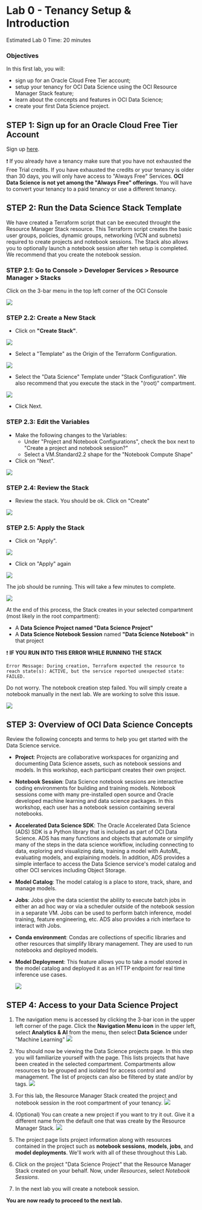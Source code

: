 # Lab 0 - Tenancy Setup & Introduction 

Estimated Lab 0 Time: 20 minutes

### Objectives

In this first lab, you will:

* sign up for an Oracle Cloud Free Tier account; 
* setup your tenancy for OCI Data Science using the OCI Resource Manager Stack feature; 
* learn about the concepts and features in OCI Data Science;
* create your first Data Science project. 

## **STEP 1:** Sign up for an Oracle Cloud Free Tier Account 

Sign up [here](https://www.oracle.com/cloud/free/). 

:exclamation: If you already have a tenancy make sure that you have not exhausted the Free Trial credits. If you have exhausted the credits or your tenancy is older than 30 days, you will only have access to "Always Free" Services. **OCI Data Science is not yet among the "Always Free" offerings.** You will have to convert your tenancy to a paid tenancy or use a different tenancy.   

## **STEP 2:** Run the Data Science Stack Template 

We have created a Terraform script that can be executed throught the Resource Manager Stack resource. This Terraform script creates the basic user groups, policies, dynamic groups, networking (VCN and subnets) required to create projects and notebook sessions. The Stack also allows you to optionally launch a notebook session after teh setup is completed. We recommend that you create the notebook session. 

### **STEP 2.1:** Go to Console > Developer Services > Resource Manager > Stacks 

Click on the 3-bar menu in the top left corner of the OCI Console 

![](./images/stacks-selection.png)


### **STEP 2.2:** Create a New Stack 

* Click on **"Create Stack"**. 

![](./images/create-stack.png)

* Select a "Template" as the Origin of the Terraform Configuration. 

![](./images/template-selection.png)

* Select the "Data Science" Template under "Stack Configuration". We also recommend that you execute the stack in the "(root)" compartment. 

![](./images/select-ds-stack.png)

* Click Next. 

### **STEP 2.3:** Edit the Variables 

* Make the following changes to the Variables: 
  - Under "Project and Notebook Configurations", check the box next to "Create a project and notebook session?"
  - Select a VM.Standard2.2 shape for the "Notebook Compute Shape"
* Click on "Next". 

![](./images/edit-stack-variables.png)

### **STEP 2.4:** Review the Stack 

* Review the stack. You should be ok. Click on "Create"

![](./images/stack-review.png) 

### **STEP 2.5:** Apply the Stack 

* Click on "Apply". 

![](./images/stack-apply.png)

* Click on "Apply" again 

![](./images/apply-selection.png)

The job should be running. This will take a few minutes to complete. 

![](./images/stack-job-running.png)

At the end of this process, the Stack creates in your selected compartment (most likely in the root compartment): 
* A **Data Science Project named "Data Science Project"**
* A **Data Science Notebook Session** named **"Data Science Notebook"** in that project

:exclamation: **IF YOU RUN INTO THIS ERROR WHILE RUNNING THE STACK** 
   
```
Error Message: During creation, Terraform expected the resource to reach state(s): ACTIVE, but the service reported unexpected state: FAILED.
```
Do not worry. The notebook creation step failed. You will simply create a notebook manually in the next lab. We are working to solve this issue. 
   
![](./images/tf-error.png)


## **STEP 3:** Overview of OCI Data Science Concepts

Review the following concepts and terms to help you get started with the Data Science service.

* **Project**: Projects are collaborative workspaces for organizing and documenting Data Science assets, such as notebook sessions and models. In this workshop, each participant creates their own project.
* **Notebook Session**: Data Science notebook sessions are interactive coding environments for building and training models. Notebook sessions come with many pre-installed open source and Oracle developed machine learning and data science packages. In this workshop, each user has a notebook session containing several notebooks.
* **Accelerated Data Science SDK**: The Oracle Accelerated Data Science (ADS) SDK is a Python library that is included as part of OCI Data Science. ADS has many functions and objects that automate or simplify many of the steps in the data science workflow, including connecting to data, exploring and visualizing data, training a model with AutoML, evaluating models, and explaining models. In addition, ADS provides a simple interface to access the Data Science service's model catalog and other OCI services including Object Storage.
* **Model Catalog**: The model catalog is a place to store, track, share, and manage models.
* **Jobs**: Jobs give the data scientist the ability to execute batch jobs in either an ad hoc way or via a scheduler outside of the notebook session in a separate VM. Jobs can be used to perform batch inference, model training, feature engineering, etc. ADS also provides a rich interface to interact with Jobs.
* **Conda environment**: Condas are collections of specific libraries and other resources that simplify library management. They are used to run notebooks and deployed models.
* **Model Deployment**: This feature allows you to take a model stored in the model catalog and deployed it as an HTTP endpoint for real time inference use cases. 

  ![](./images/terminology-illustration.png)

## **STEP 4:** Access to your Data Science Project 


1. The navigation menu is accessed by clicking the 3-bar icon in the upper left corner of the page. Click the **Navigation Menu icon** in the upper left, select **Analytics & AI** from the menu, then select **Data Science** under "Machine Learning"
  ![](./images/navigation-to-oci-ds.png)

1. You should now be viewing the Data Science projects page. In this step you will familiarize yourself with the page. This lists projects that have been created in the selected compartment. Compartments allow resources to be grouped and isolated for access control and management. The list of projects can also be filtered by state and/or by tags.
  ![](./images/projects_nocompartment.png)

1. For this lab, the Resource Manager Stack created the project and notebook session in the root compartment of your tenancy.
![](./images/root-compartment.png)

1. (Optional) You can create a new project if you want to try it out. Give it a different name from the default one that was create by the Resource Manager Stack. 
  ![](./images/create-project-name.png)

1. The project page lists project information along with resources contained in the project such as **notebook sessions**, **models**, **jobs**, and **model deployments**. We'll work with all of these throughout this Lab. 

1. Click on the project "Data Science Project" that the Resource Manager Stack created on your behalf. Now, under *Resources*, select *Notebook Sessions*.

1. In the next lab you will create a notebook session.

**You are now ready to proceed to the next lab.**
